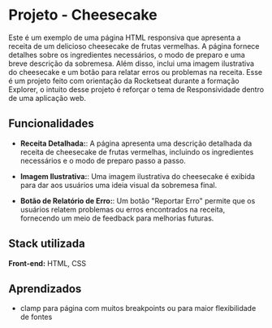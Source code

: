 
# Projeto - Cheesecake

Este é um exemplo de uma página HTML responsiva que apresenta a receita de um delicioso cheesecake de frutas vermelhas. A página fornece detalhes sobre os ingredientes necessários, o modo de preparo e uma breve descrição da sobremesa. Além disso, inclui uma imagem ilustrativa do cheesecake e um botão para relatar erros ou problemas na receita. Esse é um projeto feito com orientação da Rocketseat durante a formação Explorer, o intuito desse projeto é reforçar o tema de Responsividade dentro de uma aplicação web.
## Funcionalidades

- **Receita Detalhada:**: A página apresenta uma descrição detalhada da receita de cheesecake de frutas vermelhas, incluindo os ingredientes necessários e o modo de preparo passo a passo.

- **Imagem Ilustrativa:**: Uma imagem ilustrativa do cheesecake é exibida para dar aos usuários uma ideia visual da sobremesa final.

- **Botão de Relatório de Erro:**: Um botão "Reportar Erro" permite que os usuários relatem problemas ou erros encontrados na receita, fornecendo um meio de feedback para melhorias futuras.
## Stack utilizada

**Front-end:** HTML, CSS




## Aprendizados

- clamp para página com muitos breakpoints ou para maior flexibilidade de fontes



